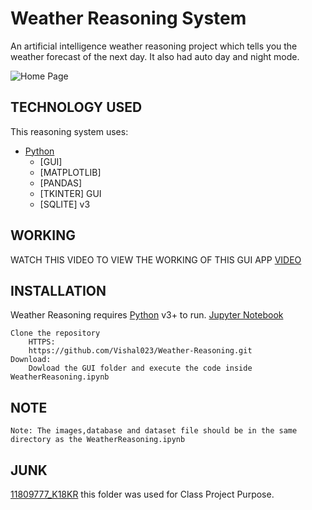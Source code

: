 # Weather Reasoning System

An artificial intelligence weather reasoning project which tells you the weather forecast of the next day. It also had auto day and night mode.


![Home Page](https://drive.google.com/uc?id=1bbDqaUw-_JwjlrXt751pjmyj3vKs2s6t)


## TECHNOLOGY USED
This reasoning system uses:

* [Python](https://www.python.org/)
    * [GUI]
    * [MATPLOTLIB]
    * [PANDAS]
    * [TKINTER] GUI
    * [SQLITE] v3

## WORKING

WATCH THIS VIDEO TO VIEW THE WORKING OF THIS GUI APP
[VIDEO](https://drive.google.com/open?id=1ExX7HGeQVpdYtISiS8hr09AIQ7QxWZam)

## INSTALLATION

Weather Reasoning requires
[Python](https://www.python.org/) v3+ to run.
[Jupyter Notebook](https://jupyter.org/)

    Clone the repository
        HTTPS:
        https://github.com/Vishal023/Weather-Reasoning.git
    Download:
        Dowload the GUI folder and execute the code inside WeatherReasoning.ipynb
## NOTE
    Note: The images,database and dataset file should be in the same directory as the WeatherReasoning.ipynb
## JUNK
[11809777_K18KR](https://github.com/Vishal023/Weather-Reasoning/tree/master/11809777_K18KR) this folder was used for Class Project Purpose.
